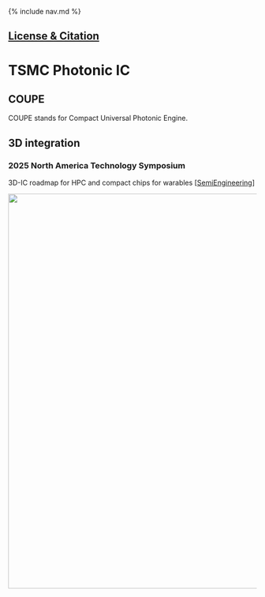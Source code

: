 {% include nav.md %}

## [License & Citation](index.md#license)

# TSMC Photonic IC

## COUPE

COUPE stands for Compact Universal Photonic Engine.


## 3D integration


### 2025 North America Technology Symposium

3D-IC roadmap for HPC and compact chips for warables [[SemiEngineering](https://semiengineering.com/chip-industry-week-in-review-83/?cmid=418923b0-1c71-4d6a-99ba-f61fc8d599da)]

<img src="img/tsmc_3d-2025-04-24-at-3.16.16 PM.webp" width="800" />


